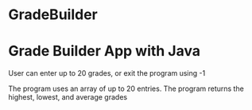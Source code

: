 # GradeBuilder

# Grade Builder App with Java


<p> User can enter up to 20 grades, or exit the program using -1
<p> The program uses an array of up to 20 entries.  The program returns the highest, lowest, and average grades